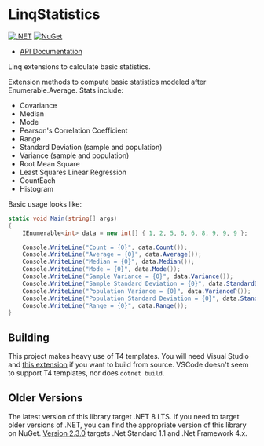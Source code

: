 # LinqStatistics

[![.NET](https://github.com/dkackman/LinqStatistics/actions/workflows/dotnet.yml/badge.svg)](https://github.com/dkackman/LinqStatistics/actions/workflows/dotnet.yml)
[![NuGet](https://img.shields.io/nuget/dt/LinqStatistics)](https://www.nuget.org/packages/LinqStatistics/)

- [API Documentation](https://dkackman.github.io/LinqStatistics/)

Linq extensions to calculate basic statistics.

Extension methods to compute basic statistics modeled after Enumerable.Average. Stats include:

- Covariance
- Median
- Mode
- Pearson's Correlation Coefficient
- Range
- Standard Deviation (sample and population)
- Variance (sample and population)
- Root Mean Square
- Least Squares Linear Regression
- CountEach
- Histogram

Basic usage looks like:

```csharp
static void Main(string[] args)
{
    IEnumerable<int> data = new int[] { 1, 2, 5, 6, 6, 8, 9, 9, 9 };

    Console.WriteLine("Count = {0}", data.Count());
    Console.WriteLine("Average = {0}", data.Average());
    Console.WriteLine("Median = {0}", data.Median());
    Console.WriteLine("Mode = {0}", data.Mode());
    Console.WriteLine("Sample Variance = {0}", data.Variance());
    Console.WriteLine("Sample Standard Deviation = {0}", data.StandardDeviation());
    Console.WriteLine("Population Variance = {0}", data.VarianceP());
    Console.WriteLine("Population Standard Deviation = {0}", data.StandardDeviationP());
    Console.WriteLine("Range = {0}", data.Range());
}
```

## Building

This project makes heavy use of T4 templates. You will need Visual Studio and [this extension](https://github.com/RdJNL/TextTemplatingCore) if you want to build from source. VSCode doesn't seem to support T4 templates, nor does `dotnet build`.

## Older Versions

The latest version of this library target .NET 8 LTS. If you need to target older versions of .NET, you can find the appropriate version of this library on NuGet. [Version 2.3.0](https://www.nuget.org/packages/LinqStatistics/?version=2.3.0) targets .Net Standard 1.1 and .Net Framework 4.x.

